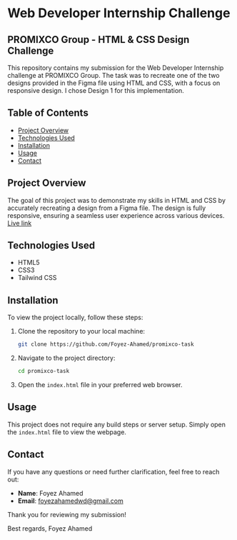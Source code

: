 # Web Developer Internship Challenge

## PROMIXCO Group - HTML & CSS Design Challenge

This repository contains my submission for the Web Developer Internship challenge at PROMIXCO Group. The task was to recreate one of the two designs provided in the Figma file using HTML and CSS, with a focus on responsive design. I chose Design 1 for this implementation.

## Table of Contents

- [Project Overview](#project-overview)
- [Technologies Used](#technologies-used)
- [Installation](#installation)
- [Usage](#usage)
- [Contact](#contact)

## Project Overview

The goal of this project was to demonstrate my skills in HTML and CSS by accurately recreating a design from a Figma file. The design is fully responsive, ensuring a seamless user experience across various devices.
[Live link](https://foyez-ahamed.github.io/promixco-task/)

## Technologies Used

- HTML5
- CSS3
- Tailwind CSS

## Installation

To view the project locally, follow these steps:

1. Clone the repository to your local machine:

    ```bash
    git clone https://github.com/Foyez-Ahamed/promixco-task
    ```

2. Navigate to the project directory:

    ```bash
    cd promixco-task
    ```

3. Open the `index.html` file in your preferred web browser.

## Usage

This project does not require any build steps or server setup. Simply open the `index.html` file to view the webpage.

## Contact

If you have any questions or need further clarification, feel free to reach out:

- **Name**: Foyez Ahamed
- **Email**: foyezahamedwd@gmail.com

Thank you for reviewing my submission!

Best regards,
Foyez Ahamed

